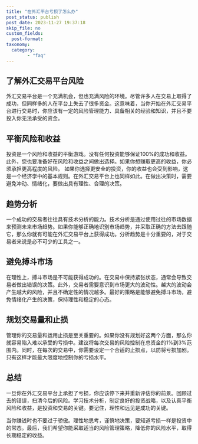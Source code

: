 ```yaml
---
title: "在外汇平台亏损了怎么办"
post_status: publish
post_date: 2023-11-27 19:37:18
skip_file: no
custom_fields: 
  post-format: 
taxonomy:
  category:
        - "faq"
---
```


## 了解外汇交易平台风险

外汇交易平台是一个充满机会，但也充满风险的环境。尽管许多人在交易上取得了成功，但同样多的人在平台上失去了很多资金。这意味着，当你开始在外汇交易平台进行交易时，你应该有一定的风险管理能力、具备相关的经验和知识，并且不要投入你无法承受的资金。

## 平衡风险和收益

投资是一个风险和收益的平衡游戏。没有任何投资能够保证100%的成功和收益。此外，您也要准备好在风险和收益之间做出选择。如果你想赚取更高的收益，你必须承担更高程度的风险。 如果你选择更安全的投资，你的收益也会受到影响，这是一个经济学中的基本规则。在外汇交易平台上也同样如此。在做出决策时，需要避免冲动、情绪化，要做出具有理性、合理的决策。

## 趋势分析

一个成功的交易者往往具有技术分析的能力。技术分析是通过使用过往的市场数据来预测未来市场趋势。如果你能够正确地识别市场趋势，并采取正确的方法去跟随它，那么你就有可能在外汇交易平台上获得成功。分析趋势是十分重要的，对于交易者来说是必不可少的工具之一。

## 避免搏斗市场

在理性上，搏斗市场是不可能获得成功的。在交易中保持紧张状态，通常会导致交易者做出错误的决策。此外，交易者需要意识到市场更大的波动性。越大的波动会产生越大的风险，并且不确定性的情况越多。最好的策略是能够避免搏斗市场，避免情绪化产生的决策，保持理性和稳定的心态。

## 规划交易量和止损

管理你的交易量和运用止损是至关重要的。如果你没有规划好这两个方面，那么你就容易陷入难以承受的亏损中。建议将每次交易的风险控制在总资金的1%到3%范围内。同时，在每次的交易中，你需要设定一个合适的止损点，以防将亏损加剧。只有这样才能最大限度地控制你的亏损水平。

## 总结

一旦你在外汇交易平台上承担了亏损，你应该停下来并重新评估你的前景。回顾过去的错误，扫清今后的风险。学习技术分析，制定良好的投资战略，以及认真平衡风险和收益，是投资和交易的关键。要记住，理性和远见是成功的关键。

当你赚钱时也不要过于骄傲。理性地思考，谨慎地决策，要知道亏损一样是投资中的常态。最后，我们希望你能采取适当的风险管理策略，降低你的风险水平，取得长期稳定的收益。
